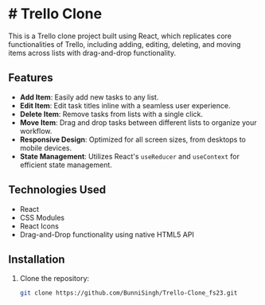 # # Trello Clone

This is a Trello clone project built using React, which replicates core functionalities of Trello, including adding, editing, deleting, and moving items across lists with drag-and-drop functionality.

## Features

- **Add Item**: Easily add new tasks to any list.
- **Edit Item**: Edit task titles inline with a seamless user experience.
- **Delete Item**: Remove tasks from lists with a single click.
- **Move Item**: Drag and drop tasks between different lists to organize your workflow.
- **Responsive Design**: Optimized for all screen sizes, from desktops to mobile devices.
- **State Management**: Utilizes React's `useReducer` and `useContext` for efficient state management.

## Technologies Used

- React
- CSS Modules
- React Icons
- Drag-and-Drop functionality using native HTML5 API

## Installation

1. Clone the repository:
   ```bash
   git clone https://github.com/BunniSingh/Trello-Clone_fs23.git

